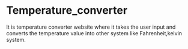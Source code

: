 # Temperature_converter
It is temperature converter website where it takes the user input and converts the temperature value into other system like Fahrenheit,kelvin system.
